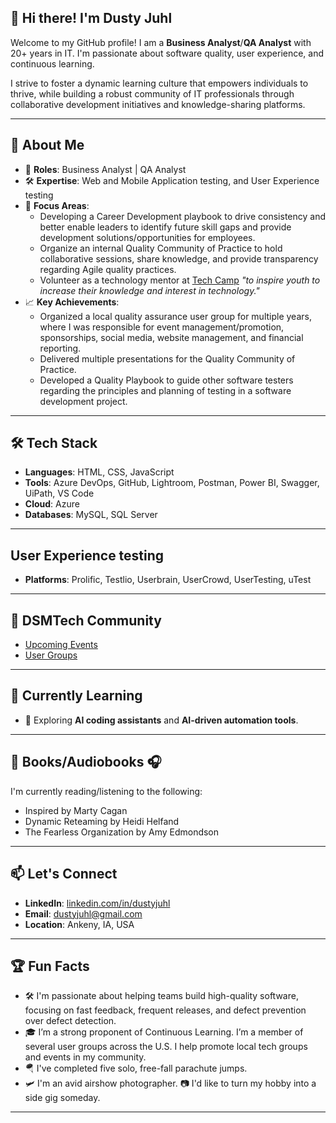 ## 👋 Hi there! I'm Dusty Juhl
Welcome to my GitHub profile! I am a **Business Analyst**/**QA Analyst** with 20+ years in IT. I'm passionate about software quality, user experience, and continuous learning. 

I strive to foster a dynamic learning culture that empowers individuals to thrive, while building a robust community of IT professionals through collaborative development initiatives and knowledge-sharing platforms.

---

## 🚀 About Me
- 🌟 **Roles**: Business Analyst | QA Analyst 
- 🛠️ **Expertise**: Web and Mobile Application testing, and User Experience testing
- 🔧 **Focus Areas**:
  - Developing a Career Development playbook to drive consistency and better enable leaders to identify future skill gaps and provide development solutions/opportunities for employees.
  - Organize an internal Quality Community of Practice to hold collaborative sessions, share knowledge, and provide transparency regarding Agile quality practices.
  - Volunteer as a technology mentor at [Tech Camp](https://www.techjourney.org/tech-camp/) *"to inspire youth to increase their knowledge and interest in technology."*
- 📈 **Key Achievements**:
  - Organized a local quality assurance user group for multiple years, where I was responsible for event management/promotion, sponsorships, social media, website management, and financial reporting.
  - Delivered multiple presentations for the Quality Community of Practice.
  - Developed a Quality Playbook to guide other software testers regarding the principles and planning of testing in a software development project.

---

## 🛠️ Tech Stack
- **Languages**: HTML, CSS, JavaScript
- **Tools**: Azure DevOps, GitHub, Lightroom, Postman, Power BI, Swagger, UiPath, VS Code
- **Cloud**: Azure
- **Databases**: MySQL, SQL Server

---

## User Experience testing
- **Platforms**: Prolific, Testlio, Userbrain, UserCrowd, UserTesting, uTest

---

## 🤝 DSMTech Community
- [Upcoming Events](https://dsmwebcollective.com/events/)
- [User Groups](https://dsmwebcollective.com/user-groups/)

---

## 🌱 Currently Learning
- 🧠 Exploring **AI coding assistants** and **AI-driven automation tools**.

---

## 📖 Books/Audiobooks 🎧 
I'm currently reading/listening to the following:
- Inspired by Marty Cagan
- Dynamic Reteaming by Heidi Helfand
- The Fearless Organization by Amy Edmondson

---

## 📫 Let's Connect
- **LinkedIn**: [linkedin.com/in/dustyjuhl](https://www.linkedin.com/in/dustyjuhl/)
- **Email**: dustyjuhl@gmail.com
- **Location**: Ankeny, IA, USA

---

## 🏆 Fun Facts
- 🛠️ I'm passionate about helping teams build high-quality software, focusing on fast feedback, frequent releases, and defect prevention over defect detection.
- 🎓 I’m a strong proponent of Continuous Learning. I’m a member of several user groups across the U.S. I help promote local tech groups and events in my community.
- 🪂 I've completed five solo, free-fall parachute jumps.
- 🛩️ I'm an avid airshow photographer. 📷 I'd like to turn my hobby into a side gig someday.

---
<!--
**dustyjuhl/dustyjuhl** is a ✨ _special_ ✨ repository because its `README.md` (this file) appears on your GitHub profile.

Here are some ideas to get you started:

- 🔭 I’m currently working on ...
- 🌱 I’m currently learning ...
- 👯 I’m looking to collaborate on ...
- 🤔 I’m looking for help with ...
- 💬 Ask me about ...
- 📫 How to reach me: ...
- ⚡ Fun fact: ...
-->


<!--
Thank you for visiting my profile! Let’s connect to discuss automation, QA strategies, or building outstanding teams. Together, we can ensure every release meets the highest standards of quality.

![Visitor Badge](https://visitor-badge.laobi.icu/badge?page_id=CloneOfAlex.CloneOfAlex)

[![ShinyStat Visitor Counter](https://www.shinystat.com/cgi-bin/shinystat.cgi?USER=SS-52675657-d6fbd)](https://www.shinystat.com/it/)
-->
